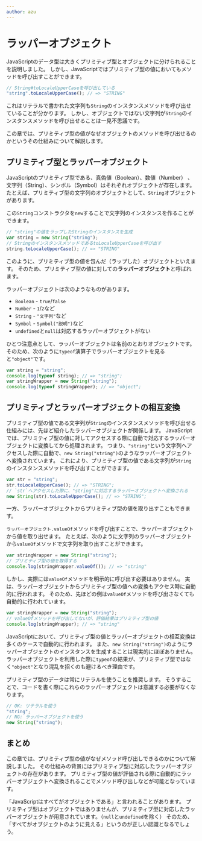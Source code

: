 ```yaml
---
author: azu
---
```



# ラッパーオブジェクト

JavaScriptのデータ型は大きくプリミティブ型とオブジェクトに分けられることを説明しました。
しかし、JavaScriptではプリミティブ型の値においてもメソッドを呼び出すことができます。

```js
// String#toLocaleUpperCaseを呼び出している
"string".toLocaleUpperCase(); // => "STRING"
```

これはリテラルで書かれた文字列も`String`のインスタンスメソッドを呼び出せていることが分かります。
しかし、オブジェクトではない文字列が`String`のインスタンスメソッドを呼び出せることは一見不思議です。

この章では、プリミティブ型の値がなぜオブジェクトのメソッドを呼び出せるのかというその仕組みについて解説します。

## プリミティブ型とラッパーオブジェクト

<!--　textlint-disable preset-ja-technical-writing/max-ten -->

JavaScriptのプリミティブ型である、真偽値（Boolean）、数値（Number） 、文字列（String）、シンボル（Symbol）はそれぞれオブジェクトが存在します。たとえば、プリミティブ型の文字列のオブジェクトとして、`String`オブジェクトがあります。

この`String`コンストラクタを`new`することで文字列のインスタンスを作ることができます。

<!-- textlint-enable -->

```js
// "string"の値をラップしたStringのインスタンスを生成
var string = new String("string");
// StringのインスタンスメソッドであるtoLocaleUpperCaseを呼び出す
string.toLocaleUpperCase(); // => "STRING"
```

このように、プリミティブ型の値を包んだ（ラップした）オブジェクトといえます。
そのため、プリミティブ型の値に対しての**ラッパーオブジェクト**と呼ばれます。

ラッパーオブジェクトは次のようなものがあります。

- `Boolean` - `true`/`false`
- `Number` - `1`/`2`など
- `String` - `"文字列"`など
- `Symbol` - `Symbol("説明")`など
- `undefined`と`null`は対応するラッパーオブジェクトがない

ひとつ注意点として、ラッパーオブジェクトは名前のとおりオブジェクトです。
そのため、次のように`typeof`演算子でラッパーオブジェクトを見ると`"object"`です。

```js
var string = "string";
console.log(typeof string); // => "string";
var stringWrapper = new String("string");
console.log(typeof stringWrapper); // => "object";
```

## プリミティブとラッパーオブジェクトの相互変換

プリミティブ型の値である文字列が`String`のインスタンスメソッドを呼び出せる仕組みには、先ほど紹介したラッパーオブジェクトが関係します。
JavaScriptでは、プリミティブ型の値に対してアクセスする際に自動で対応するラッパーオブジェクトに変換してから処理されます。
つまり、`"string"`という文字列へアクセスした際に自動で、`new String("string")`のようなラッパーオブジェクトへ変換されています。
これにより、プリミティブ型の値である文字列が`String`のインスタンスメソッドを呼び出すことができます。

```js
var str = "string";
str.toLocaleUpperCase(); // => "STRING";
// `str`へアクセスした際に、"string"に対応するラッパーオブジェクトへ変換される
new String(str).toLocaleUpperCase(); // => "STRING";
```

一方、ラッパーオブジェクトからプリミティブ型の値を取り出すこともできます。

`ラッパーオブジェクト.valueOf`メソッドを呼び出すことで、ラッパーオブジェクトから値を取り出せます。
たとえば、次のように文字列のラッパーオブジェクトから`valueOf`メソッドで文字列を取り出すことができます。

```js
var stringWrapper = new String("string");
// プリミティブ型の値を取得する
console.log(stringWrapper.valueOf()); // => "string"
```

しかし、実際には`valueOf`メソッドを明示的に呼び出す必要はありません。
実は、ラッパーオブジェクトからプリミティブ型の値への変換もアクセス時に自動的に行われます。
そのため、先ほどの例は`valueOf`メソッドを呼び出さなくても自動的に行われています。

```js
var stringWrapper = new String("string");
// valueOfメソッドを呼び出してないが、評価結果はプリミティブ型の値
console.log(stringWrapper); // => "string"
```

JavaScriptにおいて、プリミティブ型の値とラッパーオブジェクトの相互変換は多くのケースで自動的に行われます。
また、`new String("string")`のようにラッパーオブジェクトのインスタンスを生成することは現実的にほぼありません。
ラッパーオブジェクトを利用した際に`typeof`の結果が、プリミティブ型ではなく`"object"`となり混乱を招くのも避けるべき理由です。

プリミティブ型のデータは常にリテラルを使うことを推奨します。
そうすることで、コードを書く際にこれらのラッパーオブジェクトは意識する必要がなくなります。

```js
// OK: リテラルを使う
"string";
// NG: ラッパーオブジェクトを使う
new String("string");
```

## まとめ

この章では、プリミティブ型の値がなぜメソッド呼び出しできるのかについて解説しました。
その仕組みの背景にはプリミティブ型に対応したラッパーオブジェクトの存在があります。
プリミティブ型の値が評価される際に自動的にラッパーオブジェクトへ変換されることでメソッド呼び出しなどが可能となっています。

「JavaScriptはすべてがオブジェクトである」と言われることがあります。
プリミティブ型はオブジェクトではありませんが、プリミティブ型に対応したラッパーオブジェクトが用意されています。（`null`と`undefined`を除く）
そのため、「すべてがオブジェクトのように見える」というのが正しい認識となるでしょう。
